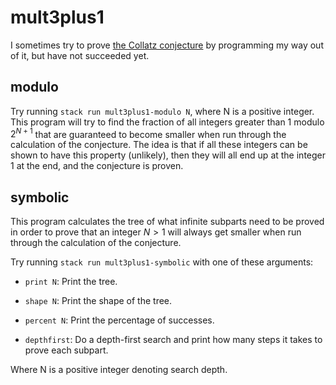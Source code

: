 # mult3plus1

I sometimes try to prove [the Collatz
conjecture](https://en.wikipedia.org/wiki/Collatz_conjecture) by
programming my way out of it, but have not succeeded yet.


## modulo

Try running `stack run mult3plus1-modulo N`, where N is a positive
integer.  This program will try to find the fraction of all integers
greater than 1 modulo $2^{N+1}$ that are guaranteed to become smaller
when run through the calculation of the conjecture.  The idea is that if
all these integers can be shown to have this property (unlikely), then
they will all end up at the integer 1 at the end, and the conjecture is
proven.


## symbolic

This program calculates the tree of what infinite subparts need to be
proved in order to prove that an integer $N > 1$ will always get smaller
when run through the calculation of the conjecture.

Try running `stack run mult3plus1-symbolic` with one of these arguments:

  - `print N`: Print the tree.

  - `shape N`: Print the shape of the tree.

  - `percent N`: Print the percentage of successes.

  - `depthfirst`: Do a depth-first search and print how many steps it
    takes to prove each subpart.

Where N is a positive integer denoting search depth.
